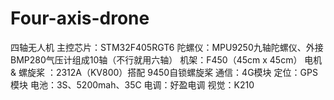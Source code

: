 # Four-axis-drone
四轴无人机   主控芯片：STM32F405RGT6   陀螺仪：MPU9250九轴陀螺仪、外接BMP280气压计组成10轴（不行就用六轴）   机架：F450（45cm x 45cm）   电机 &amp; 螺旋桨 ：2312A（KV800）搭配 9450自锁螺旋桨   通信：4G模块   定位：GPS模块   电池：3S、5200mah、35C   电调：好盈电调   视觉：K210
